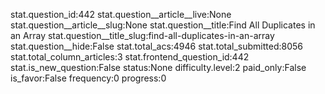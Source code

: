 stat.question_id:442
stat.question__article__live:None
stat.question__article__slug:None
stat.question__title:Find All Duplicates in an Array
stat.question__title_slug:find-all-duplicates-in-an-array
stat.question__hide:False
stat.total_acs:4946
stat.total_submitted:8056
stat.total_column_articles:3
stat.frontend_question_id:442
stat.is_new_question:False
status:None
difficulty.level:2
paid_only:False
is_favor:False
frequency:0
progress:0
